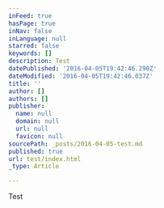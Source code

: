 ```yaml
---
inFeed: true
hasPage: true
inNav: false
inLanguage: null
starred: false
keywords: []
description: Test
datePublished: '2016-04-05T19:42:46.290Z'
dateModified: '2016-04-05T19:42:46.037Z'
title: ''
author: []
authors: []
publisher:
  name: null
  domain: null
  url: null
  favicon: null
sourcePath: _posts/2016-04-05-test.md
published: true
url: test/index.html
_type: Article

---
```

Test